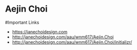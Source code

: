 # Aejin Choi

#Important Links
- https://janechoidesign.com
- http://janechoidesign.com/aau/wnm617/Aejin.Choi 
- http://janechoidesign.com/aau/wnm617/Aejin.Choi/initializr/
